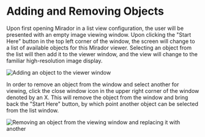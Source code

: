 # Adding and Removing Objects

Upon first opening Mirador in a list view configuration, the user will be presented with an empty image viewing window. Upon clicking the "Start Here" button in the top left corner of the window, the screen will change to a list of available objects for this Mirador viewer. Selecting an object from the list will then add it to the viewer window, and the view will change to the familiar high-resolution image display.

![Adding an object to the viewer window](https://github.com/danieltbrennan/puam-mirador-docs-docents/tree/fa27e2860062d434830f331794db816ccbf1ad53/.gitbook/assets/adding-object.gif)

In order to remove an object from the window and select another for viewing, click the close window icon in the upper right corner of the window denoted by an X. This will remove the object from the window and bring back the "Start Here" button, by which point another object can be selected from the list window.

![Removing an object from the viewing window and replacing it with another](https://github.com/danieltbrennan/puam-mirador-docs-docents/tree/fa27e2860062d434830f331794db816ccbf1ad53/.gitbook/assets/removing-object.gif)

